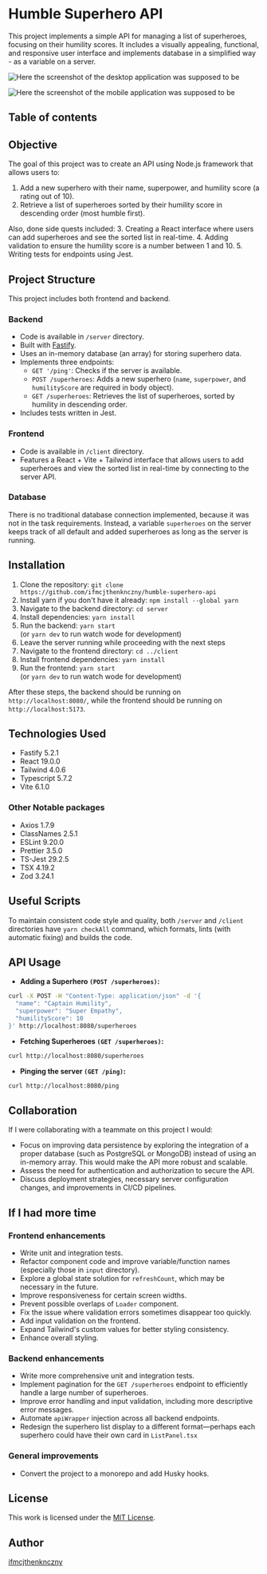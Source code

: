 # Humble Superhero API

This project implements a simple API for managing a list of superheroes, focusing on their humility scores. It includes a visually appealing, functional, and responsive user interface and implements database in a simplified way - as a variable on a server.

![Here the screenshot of the desktop application was supposed to be](screenshot.jpg)  
  
![Here the screenshot of the mobile application was supposed to be](screenshot-mobile.png)

## Table of contents

## Objective

The goal of this project was to create an API using Node.js framework that allows users to:

1. Add a new superhero with their name, superpower, and humility score (a rating out of 10).
2. Retrieve a list of superheroes sorted by their humility score in descending order (most humble first).

Also, done side quests included:
3. Creating a React interface where users can add superheroes and see the sorted list in real-time.
4. Adding validation to ensure the humility score is a number between 1 and 10.
5. Writing tests for endpoints using Jest.

## Project Structure

This project includes both frontend and backend.

### Backend
* Code is available in `/server` directory.
* Built with [Fastify](https://fastify.dev/).
* Uses an in-memory database (an array) for storing superhero data.
* Implements three endpoints:
    * `GET '/ping'`: Checks if the server is available.
    * `POST /superheroes`: Adds a new superhero (`name`, `superpower`, and `humilityScore` are required in body object).
    * `GET /superheroes`: Retrieves the list of superheroes, sorted by humility in descending order.
* Includes tests written in Jest.

### Frontend
* Code is available in `/client` directory.
* Features a React + Vite + Tailwind interface that allows users to add superheroes and view the sorted list in real-time by connecting to the server API.

### Database

There is no traditional database connection implemented, because it was not in the task requirements. Instead, a variable `superheroes` on the server keeps track of all default and added superheroes as long as the server is running.

## Installation

1. Clone the repository:
```git clone https://github.com/ifmcjthenknczny/humble-superhero-api```
2. Install yarn if you don't have it already:
```npm install --global yarn```
3. Navigate to the backend directory:
```cd server```
4. Install dependencies:
```yarn install```
5. Run the backend:
```yarn start```  
(or `yarn dev` to run watch wode for development)
6. Leave the server running while proceeding with the next steps
7. Navigate to the frontend directory:
```cd ../client```
8. Install frontend dependencies:
```yarn install```
9. Run the frontend:
```yarn start```  
(or `yarn dev` to run watch wode for development)

After these steps, the backend should be running on `http://localhost:8080/`, while the frontend should be running on `http://localhost:5173`.

## Technologies Used

* Fastify 5.2.1
* React 19.0.0
* Tailwind 4.0.6
* Typescript 5.7.2
* Vite 6.1.0

### Other Notable packages

- Axios 1.7.9
- ClassNames 2.5.1
- ESLint 9.20.0
- Prettier 3.5.0
- TS-Jest 29.2.5
- TSX 4.19.2
- Zod 3.24.1

## Useful Scripts

To maintain consistent code style and quality, both `/server` and `/client` directories have `yarn checkAll` command, which formats, lints (with automatic fixing) and builds the code.

## API Usage
* **Adding a Superhero `(POST /superheroes)`:**
```bash
curl -X POST -H "Content-Type: application/json" -d '{
  "name": "Captain Humility",
  "superpower": "Super Empathy",
  "humilityScore": 10
}' http://localhost:8080/superheroes
```

* **Fetching Superheroes `(GET /superheroes)`:**
```bash
curl http://localhost:8080/superheroes
```

* **Pinging the server `(GET /ping)`:**
```bash
curl http://localhost:8080/ping
```

## Collaboration
If I were collaborating with a teammate on this project I would:
- Focus on improving data persistence by exploring the integration of a proper database (such as PostgreSQL or MongoDB) instead of using an in-memory array. This would make the API more robust and scalable.
- Assess the need for authentication and authorization to secure the API.
- Discuss deployment strategies, necessary server configuration changes, and improvements in CI/CD pipelines.

## If I had more time
### Frontend enhancements
- Write unit and integration tests.
- Refactor component code and improve variable/function names (especially those in `input` directory).
- Explore a global state solution for `refreshCount`, which may be necessary in the future.
- Improve responsiveness for certain screen widths.
- Prevent possible overlaps of `Loader` component.
- Fix the issue where validation errors sometimes disappear too quickly.
- Add input validation on the frontend.
- Expand Tailwind's custom values for better styling consistency.
- Enhance overall styling.

### Backend enhancements
- Write more comprehensive unit and integration tests.
- Implement pagination for the `GET /superheroes` endpoint to efficiently handle a large number of superheroes.
- Improve error handling and input validation, including more descriptive error messages.
- Automate `apiWrapper` injection across all backend endpoints.
- Redesign the superhero list display to a different format—perhaps each superhero could have their own card in `ListPanel.tsx`

### General improvements
- Convert the project to a monorepo and add Husky hooks.

## License
This work is licensed under the [MIT License](https://en.wikipedia.org/wiki/MIT_License).

## Author
[ifmcjthenknczny](https://github.com/ifmcjthenknczny)